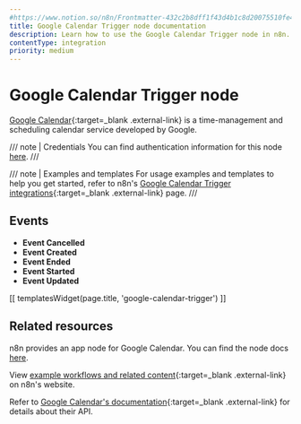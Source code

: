 ```yaml
---
#https://www.notion.so/n8n/Frontmatter-432c2b8dff1f43d4b1c8d20075510fe4
title: Google Calendar Trigger node documentation
description: Learn how to use the Google Calendar Trigger node in n8n. Follow technical documentation to integrate Google Calendar Trigger node into your workflows.
contentType: integration
priority: medium
---
```


# Google Calendar Trigger node

[Google Calendar](https://www.google.com/calendar/){:target=_blank .external-link} is a time-management and scheduling calendar service developed by Google.

/// note | Credentials
You can find authentication information for this node [here](/integrations/builtin/credentials/google/).
///

///  note  | Examples and templates
For usage examples and templates to help you get started, refer to n8n's [Google Calendar Trigger integrations](https://n8n.io/integrations/google-calendar-trigger/){:target=_blank .external-link} page.
///

## Events

- **Event Cancelled**
- **Event Created**
- **Event Ended**
- **Event Started**
- **Event Updated**

[[ templatesWidget(page.title, 'google-calendar-trigger') ]]

## Related resources

n8n provides an app node for Google Calendar. You can find the node docs [here](/integrations/builtin/trigger-nodes/n8n-nodes-base.n8n-nodes-base.googlecalendar.md/).

View [example workflows and related content](https://n8n.io/integrations/google-calendar-trigger/){:target=_blank .external-link} on n8n's website.

Refer to [Google Calendar's documentation](https://developers.google.com/calendar/api/v3/reference){:target=_blank .external-link} for details about their API.
